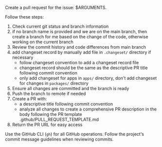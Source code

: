 Create a pull request for the issue: $ARGUMENTS.

Follow these steps:

1. Check current git status and branch information
2. if no branch name is provided and we are on the main branch, then create a branch for me based on the change of the code, otherwise working on the current branch
3. Review the commit history and code differences from main branch
4. add changeset record by manually add file in `.changeset/` directory if necessary
   - follow changeset convention to add a changeset record file
   - changeset record should be the same as the descriptive PR title following commit convention
   - only add changeset for apps in `apps/` directory, don't add changeset for changes in `packages/` directory
5. Ensure all changes are committed and the branch is ready
6. Push the branch to remote if needed
7. Create a PR with:
   - a descriptive title following commit convention
   - analyze all changes to create a comprehensive PR description in the body following the PR template .github/PULL_REQUEST_TEMPLATE.md
8. Return the PR URL for easy access

Use the GitHub CLI (`gh`) for all GitHub operations. Follow the project's commit message guidelines when reviewing commits.
